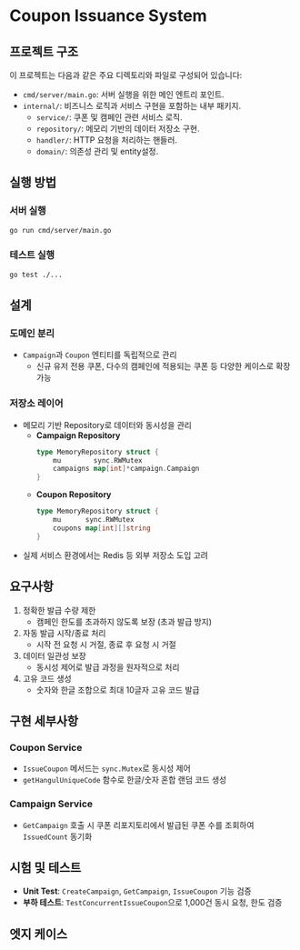 # Coupon Issuance System

## 프로젝트 구조

이 프로젝트는 다음과 같은 주요 디렉토리와 파일로 구성되어 있습니다:

- `cmd/server/main.go`: 서버 실행을 위한 메인 엔트리 포인트.
- `internal/`: 비즈니스 로직과 서비스 구현을 포함하는 내부 패키지.
  - `service/`: 쿠폰 및 캠페인 관련 서비스 로직.
  - `repository/`: 메모리 기반의 데이터 저장소 구현.
  - `handler/`: HTTP 요청을 처리하는 핸들러.
  - `domain/`: 의존성 관리 및 entity설정.

## 실행 방법

### 서버 실행
```bash
go run cmd/server/main.go
```

### 테스트 실행
```bash
go test ./...
```

## 설계

### 도메인 분리
- `Campaign`과 `Coupon` 엔티티를 독립적으로 관리
  - 신규 유저 전용 쿠폰, 다수의 캠페인에 적용되는 쿠폰 등 다양한 케이스로 확장 가능

### 저장소 레이어
- 메모리 기반 Repository로 데이터와 동시성을 관리
  - **Campaign Repository**
    ```go
    type MemoryRepository struct {
        mu        sync.RWMutex
        campaigns map[int]*campaign.Campaign
    }
    ```
  - **Coupon Repository**
    ```go
    type MemoryRepository struct {
        mu      sync.RWMutex
        coupons map[int][]string
    }
    ```
- 실제 서비스 환경에서는 Redis 등 외부 저장소 도입 고려

## 요구사항

1. 정확한 발급 수량 제한
   - 캠페인 한도를 초과하지 않도록 보장 (초과 발급 방지)
2. 자동 발급 시작/종료 처리
   - 시작 전 요청 시 거절, 종료 후 요청 시 거절
3. 데이터 일관성 보장
   - 동시성 제어로 발급 과정을 원자적으로 처리
4. 고유 코드 생성
   - 숫자와 한글 조합으로 최대 10글자 고유 코드 발급

## 구현 세부사항

### Coupon Service
- `IssueCoupon` 메서드는 `sync.Mutex`로 동시성 제어
- `getHangulUniqueCode` 함수로 한글/숫자 혼합 랜덤 코드 생성

### Campaign Service
- `GetCampaign` 호출 시 쿠폰 리포지토리에서 발급된 쿠폰 수를 조회하여 `IssuedCount` 동기화

## 시험 및 테스트

- **Unit Test**: `CreateCampaign`, `GetCampaign`, `IssueCoupon` 기능 검증
- **부하 테스트**: `TestConcurrentIssueCoupon`으로 1,000건 동시 요청, 한도 검증

## 엣지 케이스
